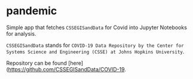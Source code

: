 # pandemic

Simple app that fetches `CSSEGISandData` for Covid into Jupyter Notebooks for analysis.

`CSSEGISandData` stands for `COVID-19 Data Repository by the Center for Systems Science and Engineering (CSSE) at Johns Hopkins University`.

Repository can be found [here](https://github.com/CSSEGISandData/COVID-19.

